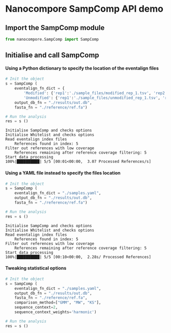 
# Nanocompore SampComp API demo 

## Import the SampComp module


```python
from nanocompore.SampComp import SampComp
```

## Initialise and call SampComp

#### Using a Python dictionary to specify the location of the eventalign files


```python
# Init the object
s = SampComp (
    eventalign_fn_dict = {
        'Modified': {'rep1':'./sample_files/modified_rep_1.tsv', 'rep2':'./sample_files/modified_rep_2.tsv'},
        'Unmodified': {'rep1':'./sample_files/unmodified_rep_1.tsv', 'rep2':'./sample_files/unmodified_rep_2.tsv'}},
    output_db_fn = "./results/out.db",
    fasta_fn = "./reference/ref.fa")

# Run the analysis
res = s ()
```

    Initialise SampComp and checks options
    Initialise Whitelist and checks options
    Read eventalign index files
    	References found in index: 5
    Filter out references with low coverage
    	References remaining after reference coverage filtering: 5
    Start data processing
    100%|██████████| 5/5 [00:01<00:00,  3.07 Processed References/s]


#### Using a YAML file instead to specify the files location


```python
# Init the object
s = SampComp (
    eventalign_fn_dict = "./samples.yaml",
    output_db_fn = "./results/out.db",
    fasta_fn = "./reference/ref.fa")

# Run the analysis
res = s ()
```

    Initialise SampComp and checks options
    Initialise Whitelist and checks options
    Read eventalign index files
    	References found in index: 5
    Filter out references with low coverage
    	References remaining after reference coverage filtering: 5
    Start data processing
    100%|██████████| 5/5 [00:10<00:00,  2.28s/ Processed References]


#### Tweaking statistical options


```python
# Init the object
s = SampComp (
    eventalign_fn_dict = "./samples.yaml",
    output_db_fn = "./results/out.db",
    fasta_fn = "./reference/ref.fa",
    comparison_method=["GMM", "MW", "KS"],
    sequence_context=2,
    sequence_context_weights='harmonic')

# Run the analysis
res = s ()
```
